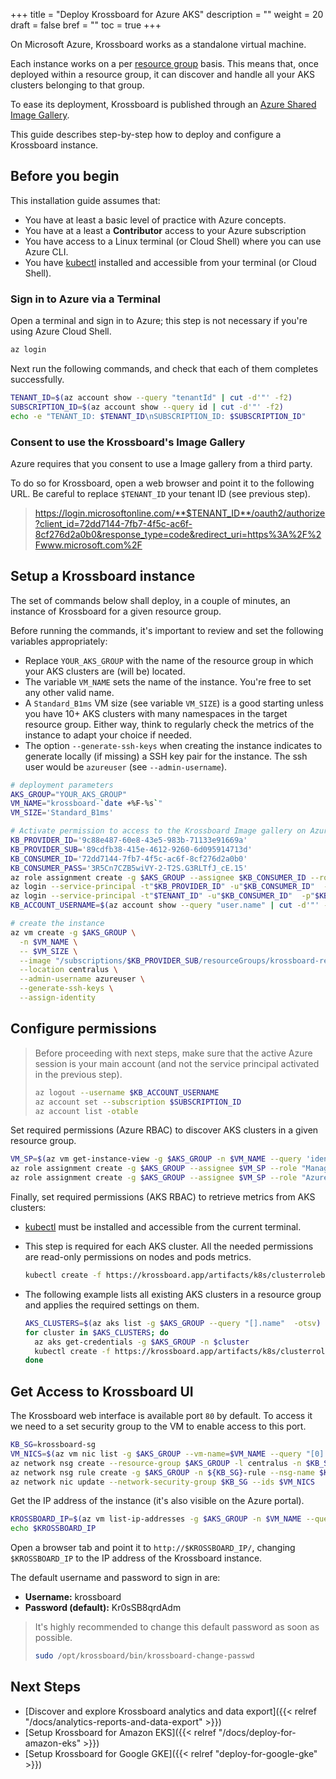 +++
title = "Deploy Krossboard for Azure AKS"
description = ""
weight = 20
draft = false
bref = ""
toc = true 
+++

On Microsoft Azure, Krossboard works as a standalone virtual machine. 

Each instance works on a per [resource group](https://docs.microsoft.com/azure/azure-resource-manager/management/manage-resource-groups-portal) basis. This means that, once deployed within a resource group, it can discover and handle all your AKS clusters belonging to that group. 

To ease its deployment, Krossboard is published through an [Azure Shared Image Gallery](https://docs.microsoft.com/en-us/azure/virtual-machines/windows/shared-image-galleries). 

This guide describes step-by-step how to deploy and configure a Krossboard instance. 


## Before you begin
This installation guide assumes that:

* You have at least a basic level of practice with Azure concepts.
* You have at a least a **Contributor** access to your Azure subscription
* You have access to a Linux terminal (or Cloud Shell) where you can use Azure CLI.
* You have [kubectl](https://kubernetes.io/fr/docs/tasks/tools/install-kubectl/) installed and accessible from your terminal (or Cloud Shell).


### Sign in to Azure via a Terminal
Open a terminal and sign in to Azure; this step is not necessary if you're using Azure Cloud Shell.

```sh
az login
```

Next run the following commands, and check that each of them completes successfully.

```sh
TENANT_ID=$(az account show --query "tenantId" | cut -d'"' -f2)
SUBSCRIPTION_ID=$(az account show --query id | cut -d'"' -f2)
echo -e "TENANT_ID: $TENANT_ID\nSUBSCRIPTION_ID: $SUBSCRIPTION_ID"
```

### Consent to use the Krossboard's Image Gallery
Azure requires that you consent to use a Image gallery from a third party.

To do so for Krossboard, open a web browser and point it to the following URL. Be careful to replace `$TENANT_ID` your tenant ID (see previous step). 

> https://login.microsoftonline.com/**$TENANT_ID**/oauth2/authorize?client_id=72dd7144-7fb7-4f5c-ac6f-8cf276d2a0b0&response_type=code&redirect_uri=https%3A%2F%2Fwww.microsoft.com%2F


## Setup a Krossboard instance
The set of commands below shall deploy, in a couple of minutes, an instance of Krossboard for a given resource group.

Before running the commands, it's important to review and set the following variables appropriately:
  * Replace `YOUR_AKS_GROUP` with the name of the resource group in which your AKS clusters are (will be) located.
  * The variable `VM_NAME` sets the name of the instance. You're free to set any other valid name. 
  * A `Standard_B1ms` VM size (see variable `VM_SIZE`) is a good starting unless you have 10+ AKS clusters with many namespaces in the target resource group. Either way, think to regularly check the metrics of the instance to adapt your choice if needed.
  * The option `--generate-ssh-keys` when creating the instance indicates to generate locally (if missing) a SSH key pair for the instance. The ssh user would be `azureuser` (see `--admin-username`).

```sh
# deployment parameters
AKS_GROUP="YOUR_AKS_GROUP"
VM_NAME="krossboard-`date +%F-%s`"
VM_SIZE='Standard_B1ms'

# Activate permission to access to the Krossboard Image gallery on Azure
KB_PROVIDER_ID='9c88e487-60e8-43e5-983b-71133e91669a'
KB_PROVIDER_SUB='89cdfb38-415e-4612-9260-6d095914713d'
KB_CONSUMER_ID='72dd7144-7fb7-4f5c-ac6f-8cf276d2a0b0'
KB_CONSUMER_PASS='3R5Cn7CZB5wiVY-2-T2S.G3RLTfJ_cE.15'
az role assignment create -g $AKS_GROUP --assignee $KB_CONSUMER_ID --role "Contributor" 
az login --service-principal -t"$KB_PROVIDER_ID" -u"$KB_CONSUMER_ID"  -p"$KB_CONSUMER_PASS"
az login --service-principal -t"$TENANT_ID" -u"$KB_CONSUMER_ID"  -p"$KB_CONSUMER_PASS"
KB_ACCOUNT_USERNAME=$(az account show --query "user.name" | cut -d'"' -f2)

# create the instance
az vm create -g $AKS_GROUP \
  -n $VM_NAME \
  -- $VM_SIZE \
  --image "/subscriptions/$KB_PROVIDER_SUB/resourceGroups/krossboard-release/providers/Microsoft.Compute/galleries/KrossboardRelease/images/Krossboard" \
  --location centralus \
  --admin-username azureuser \
  --generate-ssh-keys \
  --assign-identity
```

## Configure permissions
> Before proceeding with next steps, make sure that the active Azure session is your main account (and not the service principal activated in the previous step).
> ```sh
> az logout --username $KB_ACCOUNT_USERNAME
> az account set --subscription $SUBSCRIPTION_ID
> az account list -otable
> ```

Set required permissions (Azure RBAC) to discover AKS clusters in a given resource group.

```sh
VM_SP=$(az vm get-instance-view -g $AKS_GROUP -n $VM_NAME --query 'identity.principalId' | cut -d'"' -f2)
az role assignment create -g $AKS_GROUP --assignee $VM_SP --role "Managed Applications Reader" 
az role assignment create -g $AKS_GROUP --assignee $VM_SP --role "Azure Kubernetes Service Cluster User Role" 
```

Finally, set required permissions (AKS RBAC) to retrieve metrics from AKS clusters:
  * [kubectl](https://kubernetes.io/fr/docs/tasks/tools/install-kubectl/) must be installed and accessible from the current terminal.
  * This step is required for each AKS cluster. All the needed permissions are read-only permissions on nodes and pods metrics.
    ```sh
    kubectl create -f https://krossboard.app/artifacts/k8s/clusterrolebinding-aks.yml
    ```
  * The following example lists all existing AKS clusters in a resource group and applies the required settings on them.

    ```sh
    AKS_CLUSTERS=$(az aks list -g $AKS_GROUP --query "[].name"  -otsv)
    for cluster in $AKS_CLUSTERS; do
      az aks get-credentials -g $AKS_GROUP -n $cluster
      kubectl create -f https://krossboard.app/artifacts/k8s/clusterrolebinding-aks.yml
    done
    ```

## Get Access to Krossboard UI
The Krossboard web interface is available port `80` by default. To access it we need to a set security group to the VM to enable access to this port.

```sh
KB_SG=krossboard-sg
VM_NICS=$(az vm nic list -g $AKS_GROUP --vm-name=$VM_NAME --query "[0].id" -otsv | cut -d'"' -f2)
az network nsg create --resource-group $AKS_GROUP -l centralus -n $KB_SG
az network nsg rule create -g $AKS_GROUP -n ${KB_SG}-rule --nsg-name $KB_SG --protocol tcp --priority 1000 --destination-port-range 80    
az network nic update --network-security-group $KB_SG --ids $VM_NICS
```

Get the IP address of the instance (it's also visible on the Azure portal).

```sh
KROSSBOARD_IP=$(az vm list-ip-addresses -g $AKS_GROUP -n $VM_NAME --query [0].virtualMachine.network.publicIpAddresses[0].ipAddress -o tsv)
echo $KROSSBOARD_IP
```
Open a browser tab and point it to `http://$KROSSBOARD_IP/`, changing `$KROSSBOARD_IP` to the IP address of the Krossboard instance.

The default username and password to sign in are:

* **Username:** krossboard
* **Password (default):** Kr0sSB8qrdAdm

> It's highly recommended to change this default password as soon as possible.
> ```bash
> sudo /opt/krossboard/bin/krossboard-change-passwd
> ```

## Next Steps
* [Discover and explore Krossboard analytics and data export]({{< relref "/docs/analytics-reports-and-data-export" >}})
* [Setup Krossboard for Amazon EKS]({{< relref "/docs/deploy-for-amazon-eks" >}})
* [Setup Krossboard for Google GKE]({{< relref "deploy-for-google-gke" >}})